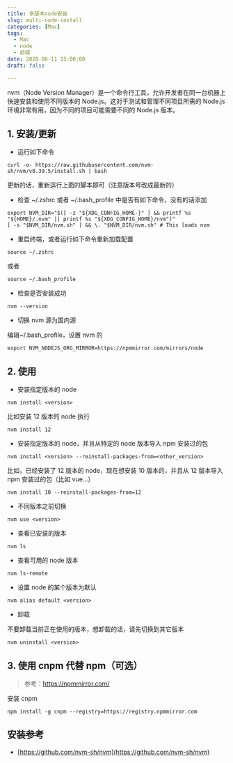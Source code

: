 ```yaml
---
title: 多版本node安装
slug: multi-node-install
categories: [Mac]
tags:
  - Mac
  - node
  - 前端
date: 2020-06-11 15:00:00
draft: false

---
```


nvm（Node Version Manager）是一个命令行工具，允许开发者在同一台机器上快速安装和使用不同版本的 Node.js。这对于测试和管理不同项目所需的 Node.js 环境非常有用，因为不同的项目可能需要不同的 Node.js 版本。

<!--more-->

## 1. 安装/更新

- 运行如下命令

```linux
curl -o- https://raw.githubusercontent.com/nvm-sh/nvm/v0.39.5/install.sh | bash
```

更新的话，重新运行上面的脚本即可（注意版本号改成最新的）

- 检查 ~/.zshrc 或者 ~/.bash_profile 中是否有如下命令，没有的话添加

```linux
export NVM_DIR="$([ -z "${XDG_CONFIG_HOME-}" ] && printf %s "${HOME}/.nvm" || printf %s "${XDG_CONFIG_HOME}/nvm")"
[ -s "$NVM_DIR/nvm.sh" ] && \. "$NVM_DIR/nvm.sh" # This loads nvm

```

- 重启终端，或者运行如下命令重新加载配置

```
source ~/.zshrc
```

或者

```
source ~/.bash_profile
```

- 检查是否安装成功

```linux
nvm --version
```

- 切换 nvm 源为国内源

编辑~/.bash_profile，设置 nvm 的

```linux
export NVM_NODEJS_ORG_MIRROR=https://npmmirror.com/mirrors/node

```

## 2. 使用

- 安装指定版本的 node

```linux
nvm install <version>
```

比如安装 12 版本的 node 执行

```linux
nvm install 12
```

- 安装指定版本的 node，并且从特定的 node 版本导入 npm 安装过的包

```linux
nvm install <version> --reinstall-packages-from=<other_version>
```

比如，已经安装了 12 版本的 node，现在想安装 10 版本的，并且从 12 版本导入 npm 安装过的包（比如 vue...）

```linux
nvm install 10 --reinstall-packages-from=12

```

- 不同版本之前切换

```linux
nvm use <version>
```

- 查看已安装的版本

```linux
nvm ls
```

- 查看可用的 node 版本

```
nvm ls-remote
```

- 设置 node 的某个版本为默认

```
nvm alias default <version>
```

- 卸载

不要卸载当前正在使用的版本，想卸载的话，请先切换到其它版本

```linux
nvm uninstall <version>
```

## 3. 使用 cnpm 代替 npm（可选）

> 参考：https://npmmirror.com/

安装 cnpm

```linux
npm install -g cnpm --registry=https://registry.npmmirror.com
```

## 安装参考

- [https://github.com/nvm-sh/nvm](https://github.com/nvm-sh/nvm)
